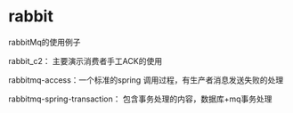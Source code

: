 # rabbit
rabbitMq的使用例子

rabbit_c2： 主要演示消费者手工ACK的使用 


rabbitmq-access：一个标准的spring 调用过程，有生产者消息发送失败的处理 


rabbitmq-spring-transaction： 包含事务处理的内容，数据库+mq事务处理
